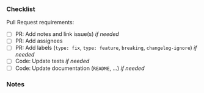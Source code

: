 ### Checklist

Pull Request requirements:

<!-- ✍️ Be sure to check all items from the following list and verify CI checks
before marking this PR as ready. -->

- [ ] PR: Add notes and link issue(s) _if needed_
- [ ] PR: Add assignees
- [ ] PR: Add labels (`type: fix`, `type: feature`, `breaking`, `changelog-ignore`) _if needed_
- [ ] Code: Update tests _if needed_
- [ ] Code: Update documentation (`README`, ...) _if needed_

### Notes

<!-- Uncomment the line below and add the ID of the related issue: -->
<!-- - Relate to # -->
<!-- Uncomment the line below and add the ID of the issue to close: -->
<!-- - Closes # -->

<!-- ✍️ Any helpful detail, screenshots, links... -->
